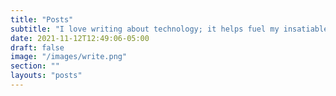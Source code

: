 ```yaml
---
title: "Posts"
subtitle: "I love writing about technology; it helps fuel my insatiable desire to keep learning."
date: 2021-11-12T12:49:06-05:00
draft: false
image: "/images/write.png"
section: ""
layouts: "posts"
---
```


